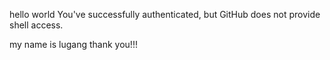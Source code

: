 hello world
You've successfully authenticated, but GitHub does not provide shell access.

my name is lugang
thank you!!!
